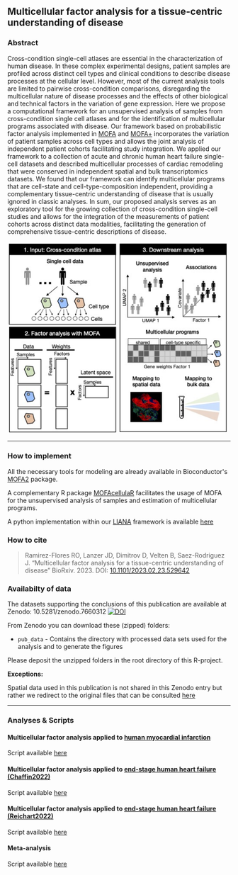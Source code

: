 ## Multicellular factor analysis for a tissue-centric understanding of disease

### Abstract

Cross-condition single-cell atlases are essential in the characterization of human disease. In these complex experimental designs, patient samples are profiled across distinct cell types and clinical conditions to describe disease processes at the cellular level. However, most of the current analysis tools are limited to pairwise cross-condition comparisons, disregarding the multicellular nature of disease processes and the effects of other biological and technical factors in the variation of gene expression. Here we propose a computational framework for an unsupervised analysis of samples from cross-condition single cell atlases and for the identification of multicellular programs associated with disease. Our framework based on probabilistic factor analysis implemented in [MOFA](https://www.embopress.org/doi/full/10.15252/msb.20178124) and [MOFA+](https://genomebiology.biomedcentral.com/articles/10.1186/s13059-020-02015-1) incorporates the variation of patient samples across cell types and allows the joint analysis of independent patient cohorts facilitating study integration. We applied our framework to a collection of acute and chronic human heart failure single-cell datasets and described multicellular processes of cardiac remodeling that were conserved in independent spatial and bulk transcriptomics datasets. We found that our framework can identify multicellular programs that are cell-state and cell-type-composition independent, providing a complementary tissue-centric understanding of disease that is usually ignored in classic analyses. In sum, our proposed analysis serves as an exploratory tool for the growing collection of cross-condition single-cell studies and allows for the integration of the measurements of patient cohorts across distinct data modalities, facilitating the generation of comprehensive tissue-centric descriptions of disease.

<img src="scheme.png" align="center" width="500">

***

### How to implement
 
 All the necessary tools for modeling are already available in Bioconductor's [MOFA2](https://biofam.github.io/MOFA2/) package. 
 
 A complementary R package [MOFAcellulaR](https://github.com/saezlab/MOFAcellulaR) facilitates the usage of MOFA for the unsupervised analysis of samples and estimation of multicellular programs.
 
 A python implementation within our [LIANA](https://github.com/saezlab/liana-py) framework is available [here](https://liana-py.readthedocs.io/en/latest/notebooks/mofacellular.html)

### How to cite
 > Ramirez-Flores RO, Lanzer JD, Dimitrov D, Velten B, Saez-Rodriguez J. “Multicellular factor analysis for a tissue-centric understanding of disease” BioRxiv. 2023. DOI: [10.1101/2023.02.23.529642](https://www.biorxiv.org/content/10.1101/2023.02.23.529642v1)

### Availabilty of data

The datasets supporting the conclusions of this publication are available at Zenodo:
10.5281/zenodo.7660312
[![DOI](https://zenodo.org/badge/DOI/10.5281/zenodo.7660312.svg)](https://zenodo.org/record/7660312#.Y_S5K-zMIeY)

From Zenodo you can download these (zipped) folders: 

* `pub_data` - Contains the directory with processed data sets used for the analysis and to generate the figures

Please deposit the unzipped folders in the root directory of this R-project.

**Exceptions:**
  
Spatial data used in this publication is not shared in this Zenodo entry but rather we redirect to the original files that can be consulted [here](https://github.com/saezlab/visium_heart)

***

### Analyses & Scripts

#### Multicellular factor analysis applied to [human myocardial infarction](https://www.nature.com/articles/s41586-022-05060-x)
Script available [here](https://github.com/saezlab/MOFAcell/tree/main/MI)

#### Multicellular factor analysis applied to [end-stage human heart failure (Chaffin2022)](https://www.nature.com/articles/s41586-022-04817-8)
Script available [here](https://github.com/saezlab/MOFAcell/tree/main/DCM_HCM)

#### Multicellular factor analysis applied to [end-stage human heart failure (Reichart2022)](https://www.science.org/doi/10.1126/science.abo1984)
Script available [here](https://github.com/saezlab/MOFAcell/tree/main/DCM_Hubner)
 
#### Meta-analysis
Script available [here](https://github.com/saezlab/MOFAcell/tree/main/meta)

